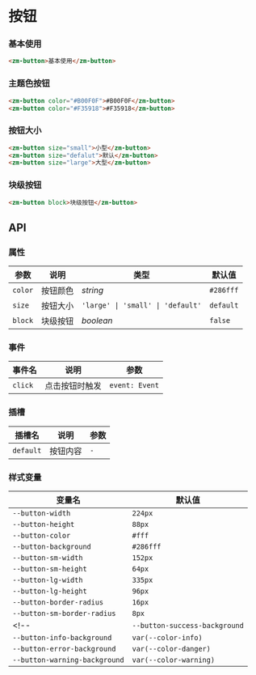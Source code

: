 # 按钮

### 基本使用

```html
<zm-button>基本使用</zm-button>
```

### 主题色按钮

```html
<zm-button color="#B00F0F">#B00F0F</zm-button>
<zm-button color="#F35918">#F35918</zm-button>
```

### 按钮大小

```html
<zm-button size="small">小型</zm-button>
<zm-button size="defalut">默认</zm-button>
<zm-button size="large">大型</zm-button>
```

### 块级按钮

```html
<zm-button block>块级按钮</zm-button>
```

## API

### 属性

| 参数    | 说明     | 类型                              | 默认值    |
| ------- | -------- | --------------------------------- | --------- |
| `color` | 按钮颜色 | _string_                          | `#286fff` |
| `size`  | 按钮大小 | `'large' \| 'small' \| 'default'` | `default` |
| `block`  | 块级按钮 | _boolean_ | `false` |

### 事件

| 事件名  | 说明           | 参数           |
| ------- | -------------- | -------------- |
| `click` | 点击按钮时触发 | `event: Event` |

### 插槽

| 插槽名    | 说明     | 参数 |
| --------- | -------- | ---- |
| `default` | 按钮内容 | `-`  |

### 样式变量

<!-- 以下为组件使用的 css 变量，可以使用 [StyleProvider 组件](#/zh-CN/style-provider) 进行样式定制。 -->

| 变量名 | 默认值 |
| --- | --- |
|`--button-width`| `224px`|
|`--button-height`| `88px`|
|`--button-color`| `#fff`|
|`--button-background`| `#286fff`|
|`--button-sm-width`| `152px`|
|`--button-sm-height`| `64px`|
|`--button-lg-width`| `335px`|
|`--button-lg-height`| `96px`|
|`--button-border-radius`| `16px`|
|`--button-sm-border-radius`| `8px`|
<!-- |`--button-success-background`| `var(--color-success)`|
|`--button-info-background`| `var(--color-info)`|
|`--button-error-background`| `var(--color-danger)`|
|`--button-warning-background`| `var(--color-warning)`| -->
